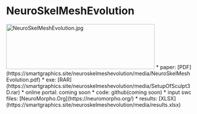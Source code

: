 # NeuroSkelMeshEvolution
<img src="https://smartgraphics.site/neuroskelmeshevolution/media/NeuroSkelMeshEvolution.jpg" rowspan="3" width="400" height="122" alt="NeuroSkelMeshEvolution.jpg"/>
* paper: [PDF](https://smartgraphics.site/neuroskelmeshevolution/media/NeuroSkelMeshEvolution.pdf)
* exe: [RAR](https://smartgraphics.site/neuroskelmeshevolution/media/SetupOfSculpt3D.rar)
* online portal: coming soon
* code: github(coming soon)
* input swc files: [NeuroMorpho.Org](https://neuromorpho.org/)
* results: [XLSX](https://smartgraphics.site/neuroskelmeshevolution/media/results.xlsx)
